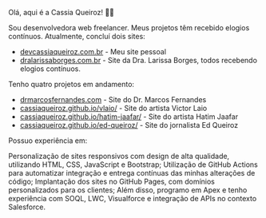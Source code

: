 Olá, aqui é a Cassia Queiroz! 👋🏻

Sou desenvolvedora web freelancer. Meus projetos têm recebido elogios contínuos. Atualmente, concluí dois sites:

- [devcassiaqueiroz.com.br](https://devcassiaqueiroz.com.br) - Meu site pessoal
- [dralarissaborges.com.br](https://dralarissaborges.com.br) - Site da Dra. Larissa Borges, todos recebendo elogios contínuos.

Tenho quatro projetos em andamento: 

- [drmarcosfernandes.com](https://drmarcosfernandes.com) - Site do Dr. Marcos Fernandes
- [cassiaqueiroz.github.io/vlaio/](https://cassiaqueiroz.github.io/vlaio/) - Site do artista Victor Laio
- [cassiaqueiroz.github.io/hatim-jaafar/](https://cassiaqueiroz.github.io/hatim-jaafar/) - Site do artista Hatim Jaafar
- [cassiaqueiroz.github.io/ed-queiroz/](https://cassiaqueiroz.github.io/ed-queiroz/) - Site do jornalista Ed Queiroz

Possuo experiência em:

Personalização de sites responsivos com design de alta qualidade, utilizando HTML, CSS, JavaScript e Bootstrap;
Utilização de GitHub Actions para automatizar integração e entrega contínuas das minhas alterações de código; 
Implantação dos sites no GitHub Pages, com domínios personalizados para os clientes;
Além disso, programo em Apex e tenho experiência com SOQL, LWC, Visualforce e integração de APIs no contexto Salesforce.

